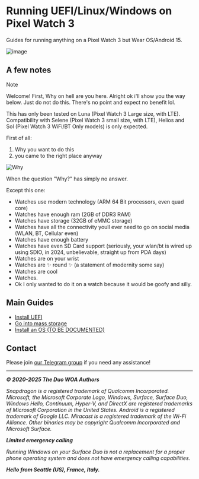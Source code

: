# Running UEFI/Linux/Windows on Pixel Watch 3

Guides for running anything on a Pixel Watch 3 but Wear OS/Android 15.

![image](https://github.com/user-attachments/assets/d8fe8629-5033-4c15-b4db-bca02b03e7d2)

## A few notes

> [!NOTE]
> Welcome! First, Why on hell are you here. Alright ok i'll show you the way below.
> Just do not do this. There's no point and expect no benefit lol.
>
> This has only been tested on Luna (Pixel Watch 3 Large size, with LTE). Compatibility with Selene (Pixel Watch 3 small size, with LTE), Helios and Sol (Pixel Watch 3 WiFi/BT Only models) is only expected.

First of all:

1) Why you want to do this
2) you came to the right place anyway

![Why](https://i.imgflip.com/1rn1j7.jpg?a484289)

When the question "Why?" has simply no answer.

Except this one:

- Watches use modern technology (ARM 64 Bit processors, even quad core)
- Watches have enough ram (2GB of DDR3 RAM)
- Watches have storage (32GB of eMMC storage)
- Watches have all the connectivity youll ever need to go on social media (WLAN, BT, Cellular even)
- Watches have enough battery
- Watches have even SD Card support (seriously, your wlan/bt is wired up using SDIO, in 2024, unbelievable, straight up from PDA days)
- Watches are on your wrist
- Watches are ✨ round ✨ (a statement of modernity some say)
- Watches are cool
- Watches.
- Ok I only wanted to do it on a watch because it would be goofy and silly.

## Main Guides

- [Install UEFI](/InstallUEFI.md)
- [Go into mass storage](/GetMassStorageOnYourWrist.md)
- [Install an OS (TO BE DOCUMENTED)](/README.md)

## Contact

Please join [our Telegram group](https://t.me/duowoa) if you need any assistance!

---

_**© 2020-2025 The Duo WOA Authors**_

_Snapdragon is a registered trademark of Qualcomm Incorporated. Microsoft, the Microsoft Corporate Logo, Windows, Surface, Surface Duo, Windows Hello, Continuum, Hyper-V, and DirectX are registered trademarks of Microsoft Corporation in the United States. Android is a registered trademark of Google LLC. Miracast is a registered trademark of the Wi-Fi Alliance. Other binaries may be copyright Qualcomm Incorporated and Microsoft Surface._

_**Limited emergency calling**_

_Running Windows on your Surface Duo is not a replacement for a proper phone operating system and does not have emergency calling capabilities._

_**Hello from Seattle (US), France, Italy.**_
